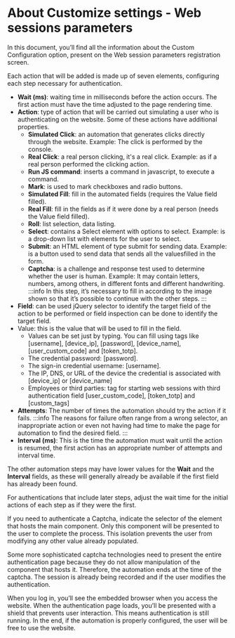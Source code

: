 # About Customize settings - Web sessions parameters

In this document, you’ll find all the information about the Custom Configuration option, present on the Web session parameters registration screen.

Each action that will be added is made up of seven elements, configuring each step necessary for authentication.

* **Wait (ms)**: waiting time in milliseconds before the action occurs. The first action must have the time adjusted to the page rendering time.
* **Action**: type of action that will be carried out simulating a user who is authenticating on the website. Some of these actions have additional properties.
    * **Simulated Click**: an automation that generates clicks directly through the website. Example: The click is performed by the console.
    * **Real Click**: a real person clicking, it's a real click. Example: as if a real person performed the clicking action.
    * **Run JS command**: inserts a command in javascript, to execute a command.
    * **Mark**: is used to mark checkboxes and radio buttons.
    * **Simulated Fill**: fill in the automated fields (requires the Value  field filled).
    * **Real Fill**: fill in the fields as if it were done by a real person (needs the Value field filled).
    * **Roll**: list selection, data listing.
    * **Select**: contains a Select element with options to select. Example: is a drop-down list with elements for the user to select.
    * **Submit**: an HTML element of type submit for sending data. Example: is a button used to send data that sends all the values ​​filled in the form.
    * **Captcha**: is a challenge and response test used to determine whether the user is human. Example: It may contain letters, numbers, among others, in different fonts and different handwriting.
     :::info
    In this step, it’s necessary to fill in according to the image shown so that it’s possible to continue with the other steps.
    :::
* **Field**: can be used jQuery selector to identify the target field of the action to be performed or field inspection can be done to identify the target field.
* Value: this is the value that will be used to fill in the field.
    * Values ​​can be set just by typing. You can fill using tags like [username], [device_ip], [password], [device_name], [user_custom_code] and [token_totp].
    * The credential password: [password].
    * The sign-in credential username: [username].
    * The IP, DNS, or URL of the device the credential is associated with [device_ip] or [device_name]
    * Employees or third parties: tag for starting web sessions with third authentication field [user_custom_code],  [token_totp] and [custom_tags]
* **Attempts**: The number of times the automation should try the action if it fails.
     :::info
    The reasons for failure often range from a wrong selector, an inappropriate action or even not having had time to make the page for automation to find the desired field.
    :::
* **Interval (ms)**: This is the time the automation must wait until the action is resumed, the first action has an appropriate number of attempts and interval time.

The other automation steps may have lower values ​​for the **Wait** and the **Interval** fields, as these will generally already be available if the first field has already been found.

For authentications that include later steps, adjust the wait time for the initial actions of each step as if they were the first.

If you need to authenticate a Captcha, indicate the selector of the element that hosts the main component. Only this component will be presented to the user to complete the process. This isolation prevents the user from modifying any other value already populated.

Some more sophisticated captcha technologies need to present the entire authentication page because they do not allow manipulation of the component that hosts it. Therefore, the automation ends at the time of the captcha. The session is already being recorded and if the user modifies the authentication.

When you log in, you’ll see the embedded browser when you access the website. When the authentication page loads, you’ll be presented with a shield that prevents user interaction. This means authentication is still running.
In the end, if the automation is properly configured, the user will be free to use the website.
